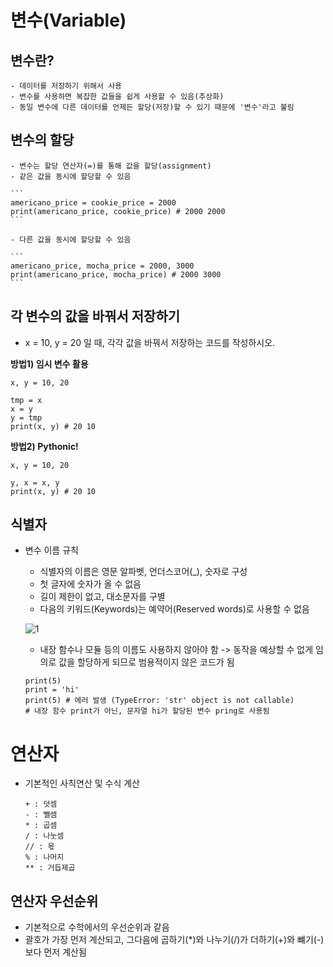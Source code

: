 # 변수(Variable)

## 변수란?
    - 데이터를 저장하기 위해서 사용
    - 변수를 사용하면 복잡한 값들을 쉽게 사용할 수 있음(추상화)
    - 동일 변수에 다른 데이터를 언제든 할당(저장)할 수 있기 때문에 '변수'라고 불림

## 변수의 할당
    - 변수는 할당 연산자(=)를 통해 값을 할당(assignment)
    - 같은 값을 동시에 할당할 수 있음

    ```
    americano_price = cookie_price = 2000
    print(americano_price, cookie_price) # 2000 2000
    ```

    - 다른 값을 동시에 할당할 수 있음

    ```
    americano_price, mocha_price = 2000, 3000
    print(americano_price, mocha_price) # 2000 3000
    ```

## 각 변수의 값을 바꿔서 저장하기
- x = 10, y = 20 일 때, 각각 값을 바꿔서 저장하는 코드를 작성하시오.

**방법1) 임시 변수 활용**
```
x, y = 10, 20

tmp = x
x = y
y = tmp
print(x, y) # 20 10
```

**방법2) Pythonic!**
```
x, y = 10, 20

y, x = x, y
print(x, y) # 20 10
```

## 식별자
- 변수 이름 규칙
    - 식별자의 이름은 영문 알파벳, 언더스코어(_), 숫자로 구성
    - 첫 글자에 숫자가 올 수 없음
    - 길이 제한이 없고, 대소문자를 구별
    - 다음의 키워드(Keywords)는 예약어(Reserved words)로 사용할 수 없음

    ![1](https://user-images.githubusercontent.com/104968672/181908419-2c7b4213-906e-4b6b-99ab-f436536efd86.PNG)
    
    - 내장 함수나 모듈 등의 이름도 사용하지 않아야 함 -> 동작을 예상할 수 없게 임의로 값을 할당하게 되므로 범용적이지 않은 코드가 됨
    ```
    print(5)
    print = 'hi'
    print(5) # 에러 발생 (TypeError: 'str' object is not callable)
    # 내장 함수 print가 아닌, 문자열 hi가 할당된 변수 pring로 사용됨
    ```

# 연산자
- 기본적인 사칙연산 및 수식 계산
    ```
    + : 덧셈
    - : 뺄셈
    * : 곱셈
    / : 나눗셈
    // : 몫
    % : 나머지
    ** : 거듭제곱
    ```

## 연산자 우선순위
- 기본적으로 수학에서의 우선순위과 같음
- 괄호가 가장 먼저 계산되고, 그다음에 곱하기(*)와 나누기(/)가 더하기(+)와 뺴기(-)보다 먼저 계산됨